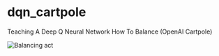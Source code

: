 # dqn_cartpole
Teaching A Deep Q Neural Network How To Balance (OpenAI Cartpole)

![Balancing act](https://user-images.githubusercontent.com/25379378/67250610-eb943400-f420-11e9-90aa-299f6b10dc25.gif)
